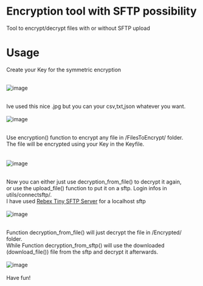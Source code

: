 # Encryption tool with SFTP possibility

Tool to encrypt/decrypt files with or without SFTP upload

# Usage

Create your Key for the symmetric encryption
<br />
<br />

![image](https://user-images.githubusercontent.com/108484798/178458922-018e05b5-460e-4bbe-a16f-c70b6365cdd8.png)
<br />
<br />

Ive used this nice .jpg but you can your csv,txt,json whatever you want.
<br />
<br />
![image](https://user-images.githubusercontent.com/108484798/178459852-f2f2c5a0-674b-4e63-a64c-e237f5100b98.png)
<br />
<br />

Use encryption() function to encrypt any file in /FilesToEncrypt/ folder.<br />
The file will be encrypted using your Key in the Keyfile.<br />
<br />
<br />
![image](https://user-images.githubusercontent.com/108484798/178460352-7e2f62ba-a921-4134-8eb1-68676fcfe7d8.png)
<br />
<br />

Now you can either just use decryption_from_file() to decrypt it again,<br />
or use the upload_file() function to put it on a sftp. Login infos in utils/connectsftp/.<br />
I have used [Rebex Tiny SFTP Server](https://www.rebex.net/tiny-sftp-server/) for a localhost sftp
<br />
<br />
![image](https://user-images.githubusercontent.com/108484798/178461404-1ec0c3f0-f9f2-4743-859b-3292c9ae9273.png)
<br />
<br />

Function decryption_from_file() will just decrypt the file in /Encrypted/ folder.<br />
While Function decryption_from_sftp() will use the downloaded (download_file()) file from the sftp and decrypt it afterwards.
<br />
<br />
![image](https://user-images.githubusercontent.com/108484798/178462916-5fd351ca-7f70-4b9a-bac5-6c8609632f72.png)
<br />
<br />
Have fun!


